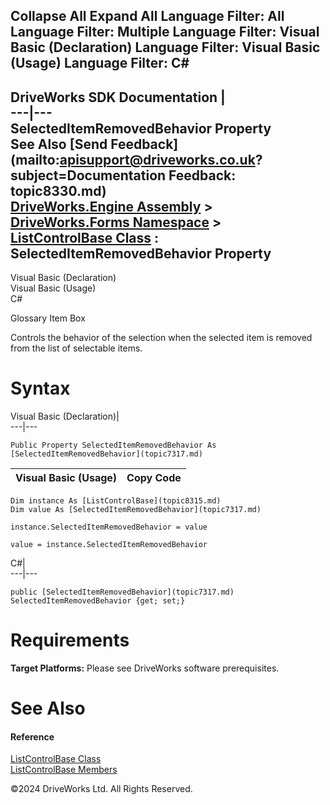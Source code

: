        

 Collapse All Expand All  Language Filter: All  Language Filter: Multiple  Language Filter: Visual Basic (Declaration) Language Filter: Visual Basic (Usage) Language Filter: C#  
---  
DriveWorks SDK Documentation  |   
---|---  
SelectedItemRemovedBehavior Property   
See Also [Send Feedback](mailto:apisupport@driveworks.co.uk?subject=Documentation Feedback: topic8330.md)  
[DriveWorks.Engine Assembly](topic2156.md) > [DriveWorks.Forms Namespace](topic7266.md) > [ListControlBase Class](topic8315.md) : SelectedItemRemovedBehavior Property  
---  
  
Visual Basic (Declaration)    
Visual Basic (Usage)    
C# 

Glossary Item Box

Controls the behavior of the selection when the selected item is removed from the list of selectable items. 

# Syntax

Visual Basic (Declaration)|   
---|---  
      
    
    Public Property SelectedItemRemovedBehavior As [SelectedItemRemovedBehavior](topic7317.md)  
  
Visual Basic (Usage)| Copy Code  
---|---  
      
    
    Dim instance As [ListControlBase](topic8315.md)
    Dim value As [SelectedItemRemovedBehavior](topic7317.md)
     
    instance.SelectedItemRemovedBehavior = value
     
    value = instance.SelectedItemRemovedBehavior  
  
C#|   
---|---  
      
    
    public [SelectedItemRemovedBehavior](topic7317.md) SelectedItemRemovedBehavior {get; set;}  
  
# Requirements

**Target Platforms:** Please see DriveWorks software prerequisites.

# See Also

#### Reference

[ListControlBase Class](topic8315.md)   
[ListControlBase Members](topic8316.md)

©2024 DriveWorks Ltd. All Rights Reserved.
